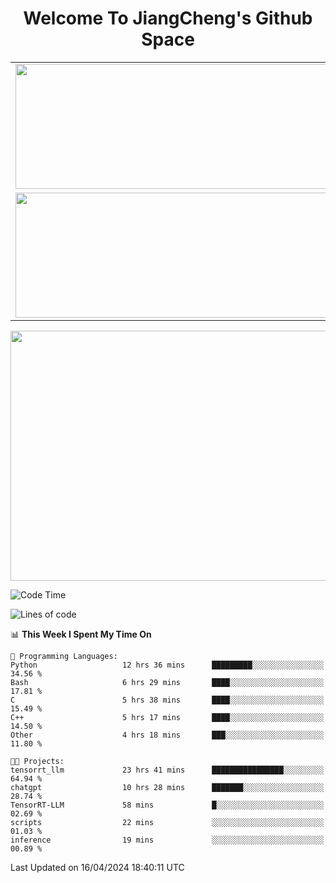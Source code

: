 <h1 align="center">Welcome To JiangCheng's Github Space</h1>

<table align="center" frame="void" rules="none" >
  <tr>
    <td>
      <div align="center"> <img height="200px" width="500px"  src="https://github-readme-stats.vercel.app/api?username=thisjiang&hide_title=true&hide_border=true&layout=compact&show_icons=trueline_height=21&text_color=000&icon_color=000&bg_color=0,ea6161,ffc64d,fffc4d,52fa5a&theme=graywhite" /> </div>
    </td>
    <td>
      <div align="center"> <img height="200px" width="500px" src="https://github-readme-stats.vercel.app/api/top-langs/?username=thisjiang&hide_title=true&hide_border=true&layout=compact&langs_count=6&text_color=000&icon_color=fff&bg_color=0,52fa5a,4dfcff,c64dff&theme=graywhite" /> </div>
    </td>
  </tr>
  <tr>
    <td>
      <div align="center"> <img height="200px" width="500px" src="https://github-readme-streak-stats.herokuapp.com/?user=thisjiang&hide_title=true&hide_border=true&layout=compact&langs_count=6" /> </div>
    </td>
    <td>
      <div align="center"> 
      <a href="https://github.com/" target="_blank"><img style="margin: 10px" src="https://profilinator.rishav.dev/skills-assets/git-scm-icon.svg" alt="Git" height="50" /></a>  
      <a href="https://www.linux.org/" target="_blank"><img style="margin: 10px" src="https://profilinator.rishav.dev/skills-assets/linux-original.svg" alt="Linux" height="50" /></a>  
      <a href="https://www.gnu.org/software/bash/" target="_blank"><img style="margin: 10px" src="https://profilinator.rishav.dev/skills-assets/gnu_bash-icon.svg" alt="Bash" height="50" /></a>  
      </div>
    </td>
  </tr>
</table>

<div align="center"> <img height="400px" width="1000px" src="https://github-readme-activity-graph.cyclic.app/graph?username=thisjiang&theme=react&hide_title=true&hide_border=true&layout=compact&langs_count=6" /> </div></td>

<!--START_SECTION:waka-->
![Code Time](http://img.shields.io/badge/Code%20Time-1%2C078%20hrs%2053%20mins-blue)

![Lines of code](https://img.shields.io/badge/From%20Hello%20World%20I%27ve%20Written-573.6%20thousand%20lines%20of%20code-blue)

📊 **This Week I Spent My Time On** 

```text
💬 Programming Languages: 
Python                   12 hrs 36 mins      █████████░░░░░░░░░░░░░░░░   34.56 % 
Bash                     6 hrs 29 mins       ████░░░░░░░░░░░░░░░░░░░░░   17.81 % 
C                        5 hrs 38 mins       ████░░░░░░░░░░░░░░░░░░░░░   15.49 % 
C++                      5 hrs 17 mins       ████░░░░░░░░░░░░░░░░░░░░░   14.50 % 
Other                    4 hrs 18 mins       ███░░░░░░░░░░░░░░░░░░░░░░   11.80 % 

🐱‍💻 Projects: 
tensorrt_llm             23 hrs 41 mins      ████████████████░░░░░░░░░   64.94 % 
chatgpt                  10 hrs 28 mins      ███████░░░░░░░░░░░░░░░░░░   28.74 % 
TensorRT-LLM             58 mins             █░░░░░░░░░░░░░░░░░░░░░░░░   02.69 % 
scripts                  22 mins             ░░░░░░░░░░░░░░░░░░░░░░░░░   01.03 % 
inference                19 mins             ░░░░░░░░░░░░░░░░░░░░░░░░░   00.89 % 
```


 Last Updated on 16/04/2024 18:40:11 UTC
<!--END_SECTION:waka-->
